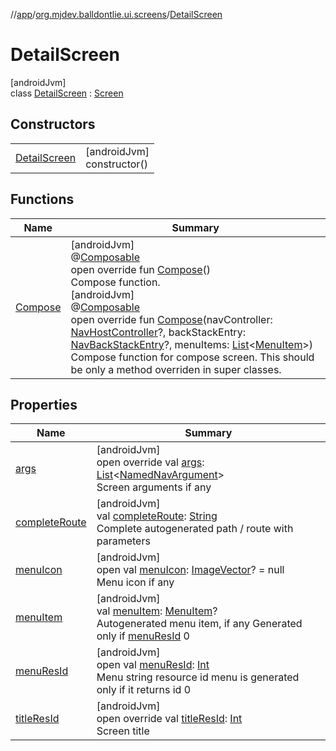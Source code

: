 //[app](../../../index.md)/[org.mjdev.balldontlie.ui.screens](../index.md)/[DetailScreen](index.md)

# DetailScreen

[androidJvm]\
class [DetailScreen](index.md) : [Screen](../../org.mjdev.balldontlie.base.navigation/-screen/index.md)

## Constructors

| | |
|---|---|
| [DetailScreen](-detail-screen.md) | [androidJvm]<br>constructor() |

## Functions

| Name | Summary |
|---|---|
| [Compose](-compose.md) | [androidJvm]<br>@[Composable](https://developer.android.com/reference/kotlin/androidx/compose/runtime/Composable.html)<br>open override fun [Compose](-compose.md)()<br>Compose function.<br>[androidJvm]<br>@[Composable](https://developer.android.com/reference/kotlin/androidx/compose/runtime/Composable.html)<br>open override fun [Compose](-compose.md)(navController: [NavHostController](https://developer.android.com/reference/kotlin/androidx/navigation/NavHostController.html)?, backStackEntry: [NavBackStackEntry](https://developer.android.com/reference/kotlin/androidx/navigation/NavBackStackEntry.html)?, menuItems: [List](https://kotlinlang.org/api/latest/jvm/stdlib/kotlin.collections/-list/index.html)&lt;[MenuItem](../../org.mjdev.balldontlie.base.navigation/-menu-item/index.md)&gt;)<br>Compose function for compose screen. This should be only a method overriden in super classes. |

## Properties

| Name | Summary |
|---|---|
| [args](args.md) | [androidJvm]<br>open override val [args](args.md): [List](https://kotlinlang.org/api/latest/jvm/stdlib/kotlin.collections/-list/index.html)&lt;[NamedNavArgument](https://developer.android.com/reference/kotlin/androidx/navigation/NamedNavArgument.html)&gt;<br>Screen arguments if any |
| [completeRoute](../../org.mjdev.balldontlie.base.navigation/-screen/complete-route.md) | [androidJvm]<br>val [completeRoute](../../org.mjdev.balldontlie.base.navigation/-screen/complete-route.md): [String](https://kotlinlang.org/api/latest/jvm/stdlib/kotlin/-string/index.html)<br>Complete autogenerated path / route with parameters |
| [menuIcon](../../org.mjdev.balldontlie.base.navigation/-screen/menu-icon.md) | [androidJvm]<br>open val [menuIcon](../../org.mjdev.balldontlie.base.navigation/-screen/menu-icon.md): [ImageVector](https://developer.android.com/reference/kotlin/androidx/compose/ui/graphics/vector/ImageVector.html)? = null<br>Menu icon if any |
| [menuItem](../../org.mjdev.balldontlie.base.navigation/-screen/menu-item.md) | [androidJvm]<br>val [menuItem](../../org.mjdev.balldontlie.base.navigation/-screen/menu-item.md): [MenuItem](../../org.mjdev.balldontlie.base.navigation/-menu-item/index.md)?<br>Autogenerated menu item, if any Generated only if [menuResId](../../org.mjdev.balldontlie.base.navigation/-screen/menu-res-id.md) 0 |
| [menuResId](../../org.mjdev.balldontlie.base.navigation/-screen/menu-res-id.md) | [androidJvm]<br>open val [menuResId](../../org.mjdev.balldontlie.base.navigation/-screen/menu-res-id.md): [Int](https://kotlinlang.org/api/latest/jvm/stdlib/kotlin/-int/index.html)<br>Menu string resource id menu is generated only if it returns id 0 |
| [titleResId](title-res-id.md) | [androidJvm]<br>open override val [titleResId](title-res-id.md): [Int](https://kotlinlang.org/api/latest/jvm/stdlib/kotlin/-int/index.html)<br>Screen title |
